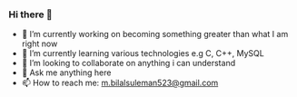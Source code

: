 ### Hi there 👋



- 🔭 I’m currently working on becoming something greater than what I am right now
- 🌱 I’m currently learning various technologies e.g C, C++, MySQL
- 👯 I’m looking to collaborate on anything i can understand 
- 💬 Ask me anything here
- 📫 How to reach me: m.bilalsuleman523@gmail.com

